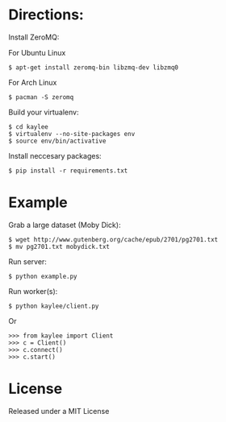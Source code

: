 Directions:
===========

Install ZeroMQ:

For Ubuntu Linux

    $ apt-get install zeromq-bin libzmq-dev libzmq0

For Arch Linux

    $ pacman -S zeromq

Build your virtualenv:

    $ cd kaylee
    $ virtualenv --no-site-packages env
    $ source env/bin/activative

Install neccesary packages:

    $ pip install -r requirements.txt 

Example
=======

Grab a large dataset (Moby Dick):

    $ wget http://www.gutenberg.org/cache/epub/2701/pg2701.txt
    $ mv pg2701.txt mobydick.txt

Run server:
    
    $ python example.py
    
Run worker(s):

    $ python kaylee/client.py

Or

    >>> from kaylee import Client
    >>> c = Client()
    >>> c.connect()
    >>> c.start()

License
=======

Released under a MIT License
